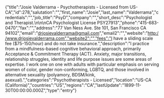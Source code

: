 {"title":"Josie Valderrama - Psychotherapists - Licensed from US-CA","id":278,"salutation":"","first_name":"Josie","last_name":"Valderrama","credentials":"","job_title":"PsyD","company":"","short_desc":"Psychologist and Therapist.\n\n\nCA Psychologist License PSY27913","phone":"415-683-0470","fax":"","address":"77 Van Ness Ave. Ste 101, San Francisco CA 94102","email":"drjosievalderrama@gmail.com","email2":"","website":"http://www.drjosievalderrama.com","website2":"","fees":"I have a sliding scale fee ($75-150/hour) and do not take insurance.","description":"I practice from a mindfulness-based cognitive behavioral approach, primarily Acceptance & Commitment Therapy (ACT). Anxiety, major transitions, relationship struggles, identity and life purpose issues are some areas of expertise. I work one on one with adults with particular emphasis on serving women of color, gender non-conforming, LGBTQ, and those involved in alternative sexuality (polyamory, BDSM/kink, asexual).","categories":"Psychotherapists - Licensed","location":"US-CA (California)","countries":"US","regions":"CA","lastUpdate":"1899-11-30T00:00:00.000Z","type":"entry"}
